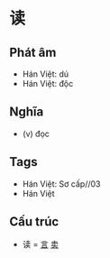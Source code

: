 # 读

## Phát âm
* Hán Việt: dú
* Hán Việt: độc

## Nghĩa
* (v) đọc

## Tags
* Hán Việt: Sơ cấp//03
* Hán Việt

## Cấu trúc
* 读 = [言](言.md) [卖](卖.md)

<script>window.HANZI_FIELD='读';</script>